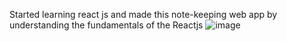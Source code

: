 Started learning react js and made this note-keeping web app by understanding the fundamentals of the Reactjs
![image](https://github.com/Waghpankaj144/Note_Keeper.github.io/assets/93179684/a5196aeb-ec1d-4540-9b19-533dd767c873)

